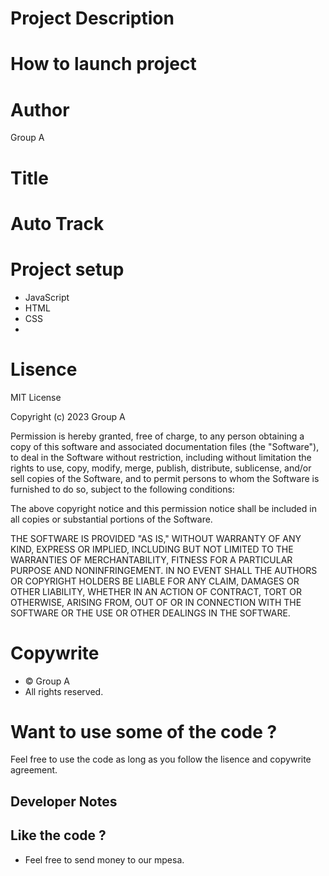# Project Description


# How to launch project

# Author
Group A

# Title
# Auto Track

# Project setup
- JavaScript
- HTML
- CSS
- 

# Lisence
MIT License

Copyright (c) 2023 Group A

Permission is hereby granted, free of charge, to any person obtaining a copy of this software and associated documentation files (the "Software"), to deal in the Software without restriction, including without limitation the rights to use, copy, modify, merge, publish, distribute, sublicense, and/or sell copies of the Software, and to permit persons to whom the Software is furnished to do so, subject to the following conditions:

The above copyright notice and this permission notice shall be included in all copies or substantial portions of the Software.

THE SOFTWARE IS PROVIDED "AS IS," WITHOUT WARRANTY OF ANY KIND, EXPRESS OR IMPLIED, INCLUDING BUT NOT LIMITED TO THE WARRANTIES OF MERCHANTABILITY, FITNESS FOR A PARTICULAR PURPOSE AND NONINFRINGEMENT. IN NO EVENT SHALL THE AUTHORS OR COPYRIGHT HOLDERS BE LIABLE FOR ANY CLAIM, DAMAGES OR OTHER LIABILITY, WHETHER IN AN ACTION OF CONTRACT, TORT OR OTHERWISE, ARISING FROM, OUT OF OR IN CONNECTION WITH THE SOFTWARE OR THE USE OR OTHER DEALINGS IN THE SOFTWARE.

# Copywrite
* © Group A
* All rights reserved.

# Want to use some of the code ?
Feel free to use the code as long as you follow the lisence and copywrite agreement.

## Developer Notes

## Like the code ?
* Feel free to send money to our mpesa.

